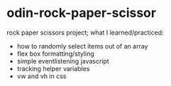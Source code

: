 # odin-rock-paper-scissor

rock paper scissors project;
what I learned/practiced:
- how to randomly select items out of an array
- flex box formatting/styling
- simple eventlistening javascript
- tracking helper variables
- vw and vh in css